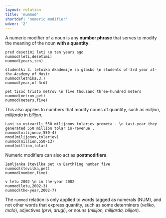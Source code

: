 ```yaml
---
layout: relation
title: 'nummod'
shortdef: 'numeric modifier'
udver: '2'
---
```


A numeric modifier of a noun is any **number phrase** that serves to modify the meaning of the noun **with a quantity**.

~~~ sdparse
pred desetimi leti \n ten years ago
nummod(leti,desetimi)
nummod(years,ten)
~~~
~~~ sdparse
študentki 3. letnika Akademije za glasbo \n students of-3rd year at-the-Academy of Music
nummod(letnika,3.)
nummod(year,of-3rd)
~~~
~~~ sdparse
pet tisoč tristo metrov \n five thousand three-hundred meters
nummod(metrov,pet)
nummod(meters,five)
~~~

This also applies to numbers that modify nouns of quantity, such as *milijon*, *milijarda* in *bilijon*.
~~~ sdparse
Lani so ustvarili 550 milijonov tolarjev prometa . \n Last-year they generated 550 million tolar in-revenue .
nummod(milijonov,550-4)
nmod(milijonov,tolarjev)
nummod(million,550-13)
nmod(million,tolar)
~~~

Numeric modifiers can also act as **postmodifiers**.
~~~ sdparse
Zemljanka številka pet \n Earthling number five
nummod(številka,pet)
nummod(number,five)
~~~
~~~ sdparse
v letu 2002 \n in the-year 2002
nummod(letu,2002-3)
nummod(the-year,2002-7)
~~~ 

The `nummod` relation is only applied to words tagged as numerals (NUM), and not other words that express quantity, such as some determiners (*veliko, malo*), adjectives (*prvi, drugi*), or nouns (*milijon, milijarda, bilijon*).
<!-- Interlanguage links updated Ne 5. května 2024, 18:21:31 CEST -->
